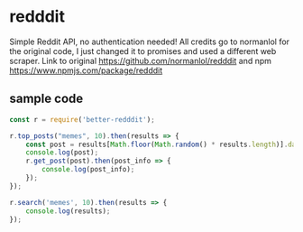 # redddit
Simple Reddit API, no authentication needed! All credits go to normanlol for the original code, I just changed it to promises and used a different web scraper. Link to original https://github.com/normanlol/redddit and npm https://www.npmjs.com/package/redddit

## sample code

```js
const r = require('better-redddit');

r.top_posts("memes", 10).then(results => {
	const post = results[Math.floor(Math.random() * results.length)].data.permalink;
	console.log(post);
	r.get_post(post).then(post_info => {
		console.log(post_info);
	});
});

r.search('memes', 10).then(results => {
	console.log(results);
});
```